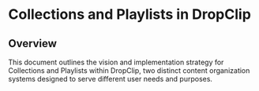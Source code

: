 # Collections and Playlists in DropClip

## Overview

This document outlines the vision and implementation strategy for Collections and Playlists within DropClip, two distinct content organization systems designed to serve different user needs and purposes.
